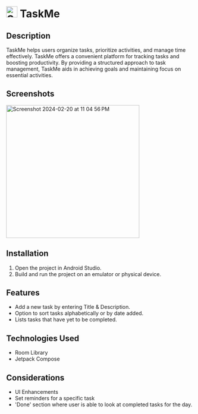 # <img width="30" alt="Screenshot 2024-02-20 at 10 47 35 PM" src="https://github.com/vasqujen/TaskMe/assets/59947755/338a3b44-0607-4c00-8fa9-ed57358c3643"> TaskMe

## Description
TaskMe helps users organize tasks, prioritize activities, and manage time effectively. TaskMe offers a convenient 
platform for tracking tasks and boosting productivity. By providing a structured approach to task management, 
TaskMe aids in achieving goals and maintaining focus on essential activities.

## Screenshots
<img width="358" alt="Screenshot 2024-02-20 at 11 04 56 PM" src="https://github.com/vasqujen/TaskMe/assets/59947755/b43d8238-6c5f-48ca-a03b-de2c3eb473c2">

## Installation

1. Open the project in Android Studio.
2. Build and run the project on an emulator or physical device.

## Features

- Add a new task by entering Title & Description.
- Option to sort tasks alphabetically or by date added.
- Lists tasks that have yet to be completed.

## Technologies Used

- Room Library
- Jetpack Compose

## Considerations
- UI Enhancements
- Set reminders for a specific task
- 'Done' section where user is able to look at completed tasks for the day.
